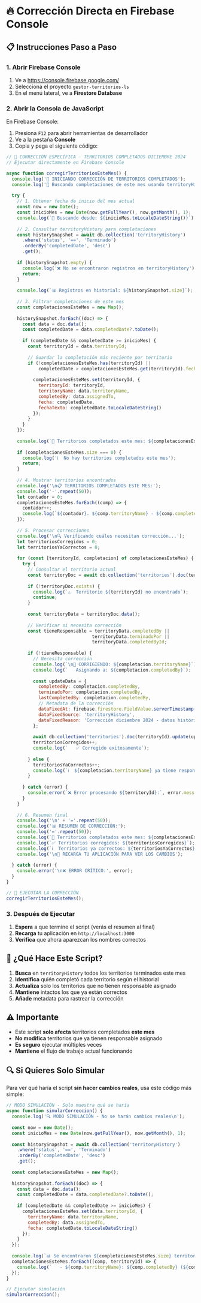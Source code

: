 # 🔥 Corrección Directa en Firebase Console

## 📋 Instrucciones Paso a Paso

### 1. Abrir Firebase Console
1. Ve a https://console.firebase.google.com/
2. Selecciona el proyecto `gestor-territorios-ls`
3. En el menú lateral, ve a **Firestore Database**

### 2. Abrir la Consola de JavaScript
En Firebase Console:
1. Presiona `F12` para abrir herramientas de desarrollador
2. Ve a la pestaña **Console**
3. Copia y pega el siguiente código:

```javascript
// 🔧 CORRECCIÓN ESPECÍFICA - TERRITORIOS COMPLETADOS DICIEMBRE 2024
// Ejecutar directamente en Firebase Console

async function corregirTerritoriosEsteMes() {
  console.log('🔧 INICIANDO CORRECCIÓN DE TERRITORIOS COMPLETADOS');
  console.log('📅 Buscando completaciones de este mes usando territoryHistory...\n');
  
  try {
    // 1. Obtener fecha de inicio del mes actual
    const now = new Date();
    const inicioMes = new Date(now.getFullYear(), now.getMonth(), 1);
    console.log(`📅 Buscando desde: ${inicioMes.toLocaleDateString()}`);
    
    // 2. Consultar territoryHistory para completaciones
    const historySnapshot = await db.collection('territoryHistory')
      .where('status', '==', 'Terminado')
      .orderBy('completedDate', 'desc')
      .get();
    
    if (historySnapshot.empty) {
      console.log('❌ No se encontraron registros en territoryHistory');
      return;
    }
    
    console.log(`📊 Registros en historial: ${historySnapshot.size}`);
    
    // 3. Filtrar completaciones de este mes
    const completacionesEsteMes = new Map();
    
    historySnapshot.forEach((doc) => {
      const data = doc.data();
      const completedDate = data.completedDate?.toDate();
      
      if (completedDate && completedDate >= inicioMes) {
        const territoryId = data.territoryId;
        
        // Guardar la completación más reciente por territorio
        if (!completacionesEsteMes.has(territoryId) || 
            completedDate > completacionesEsteMes.get(territoryId).fecha) {
          
          completacionesEsteMes.set(territoryId, {
            territoryId: territoryId,
            territoryName: data.territoryName,
            completedBy: data.assignedTo,
            fecha: completedDate,
            fechaTexto: completedDate.toLocaleDateString()
          });
        }
      }
    });
    
    console.log(`🎯 Territorios completados este mes: ${completacionesEsteMes.size}`);
    
    if (completacionesEsteMes.size === 0) {
      console.log('ℹ️  No hay territorios completados este mes');
      return;
    }
    
    // 4. Mostrar territorios encontrados
    console.log('\n📋 TERRITORIOS COMPLETADOS ESTE MES:');
    console.log('-'.repeat(50));
    let contador = 0;
    completacionesEsteMes.forEach((comp) => {
      contador++;
      console.log(`${contador}. ${comp.territoryName} - ${comp.completedBy} (${comp.fechaTexto})`);
    });
    
    // 5. Procesar correcciones
    console.log('\n🔍 Verificando cuáles necesitan corrección...');
    let territoriosCorregidos = 0;
    let territoriosYaCorrectos = 0;
    
    for (const [territoryId, completacion] of completacionesEsteMes) {
      try {
        // Consultar el territorio actual
        const territoryDoc = await db.collection('territories').doc(territoryId).get();
        
        if (!territoryDoc.exists) {
          console.log(`⚠️  Territorio ${territoryId} no encontrado`);
          continue;
        }
        
        const territoryData = territoryDoc.data();
        
        // Verificar si necesita corrección
        const tieneResponsable = territoryData.completedBy || 
                                territoryData.terminadoPor ||
                                territoryData.completedById;
        
        if (!tieneResponsable) {
          // Necesita corrección
          console.log(`\n🔧 CORRIGIENDO: ${completacion.territoryName}`);
          console.log(`   Asignando a: ${completacion.completedBy}`);
          
          const updateData = {
            completedBy: completacion.completedBy,
            terminadoPor: completacion.completedBy,
            lastCompletedBy: completacion.completedBy,
            // Metadata de la corrección
            dataFixedAt: firebase.firestore.FieldValue.serverTimestamp(),
            dataFixedSource: 'territoryHistory',
            dataFixedReason: 'Corrección diciembre 2024 - datos históricos'
          };
          
          await db.collection('territories').doc(territoryId).update(updateData);
          territoriosCorregidos++;
          console.log(`   ✅ Corregido exitosamente`);
          
        } else {
          territoriosYaCorrectos++;
          console.log(`ℹ️  ${completacion.territoryName} ya tiene responsable`);
        }
        
      } catch (error) {
        console.error(`❌ Error procesando ${territoryId}:`, error.message);
      }
    }
    
    // 6. Resumen final
    console.log('\n' + '='.repeat(50));
    console.log('📊 RESUMEN DE CORRECCIÓN:');
    console.log('='.repeat(50));
    console.log(`🎯 Territorios completados este mes: ${completacionesEsteMes.size}`);
    console.log(`✅ Territorios corregidos: ${territoriosCorregidos}`);
    console.log(`ℹ️  Territorios ya correctos: ${territoriosYaCorrectos}`);
    console.log('\n🔄 RECARGA TU APLICACIÓN PARA VER LOS CAMBIOS');
    
  } catch (error) {
    console.error('\n❌ ERROR CRÍTICO:', error);
  }
}

// 🚀 EJECUTAR LA CORRECCIÓN
corregirTerritoriosEsteMes();
```

### 3. Después de Ejecutar
1. **Espera** a que termine el script (verás el resumen al final)
2. **Recarga** tu aplicación en `http://localhost:3000`
3. **Verifica** que ahora aparezcan los nombres correctos

## 🎯 ¿Qué Hace Este Script?

1. **Busca** en `territoryHistory` todos los territorios terminados este mes
2. **Identifica** quién completó cada territorio según el historial
3. **Actualiza** solo los territorios que no tienen responsable asignado
4. **Mantiene** intactos los que ya están correctos
5. **Añade** metadata para rastrear la corrección

## ⚠️ Importante

- Este script **solo afecta** territorios completados **este mes**
- **No modifica** territorios que ya tienen responsable asignado
- **Es seguro** ejecutar múltiples veces
- **Mantiene** el flujo de trabajo actual funcionando

## 🔍 Si Quieres Solo Simular

Para ver qué haría el script **sin hacer cambios reales**, usa este código más simple:

```javascript
// MODO SIMULACIÓN - Solo muestra qué se haría
async function simularCorreccion() {
  console.log('🔍 MODO SIMULACIÓN - No se harán cambios reales\n');
  
  const now = new Date();
  const inicioMes = new Date(now.getFullYear(), now.getMonth(), 1);
  
  const historySnapshot = await db.collection('territoryHistory')
    .where('status', '==', 'Terminado')
    .orderBy('completedDate', 'desc')
    .get();
  
  const completacionesEsteMes = new Map();
  
  historySnapshot.forEach((doc) => {
    const data = doc.data();
    const completedDate = data.completedDate?.toDate();
    
    if (completedDate && completedDate >= inicioMes) {
      completacionesEsteMes.set(data.territoryId, {
        territoryName: data.territoryName,
        completedBy: data.assignedTo,
        fecha: completedDate.toLocaleDateString()
      });
    }
  });
  
  console.log(`📊 Se encontraron ${completacionesEsteMes.size} territorios completados este mes:`);
  completacionesEsteMes.forEach((comp, territoryId) => {
    console.log(`   - ${comp.territoryName}: ${comp.completedBy} (${comp.fecha})`);
  });
}

// Ejecutar simulación
simularCorreccion();